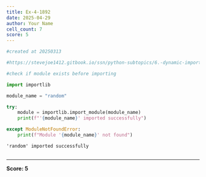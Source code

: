 ```yaml
---
title: Ex-4-1892
date: 2025-04-29
author: Your Name
cell_count: 7
score: 5
---
```


```python
#created at 20250313
```


```python
#https://stevejoe1412.gitbook.io/ssn/python-subtopics/6.-dynamic-imports
```


```python
#check if module exists before importing
```


```python
import importlib
```


```python
module_name = "random"
```


```python
try:
    module = importlib.import_module(module_name)
    print(f"'{module_name}' imported successfully")

except ModuleNotFoundError:
    print(f"Module '{module_name}' not found")
```

    'random' imported successfully



```python

```


---
**Score: 5**